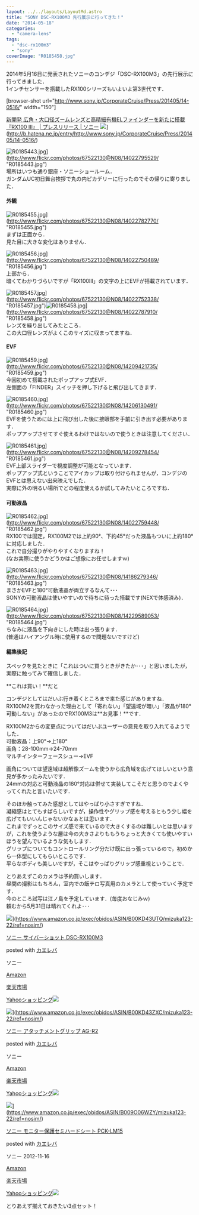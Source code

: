 ```yaml
---
layout: ../../layouts/LayoutMd.astro
title: "SONY DSC-RX100M3 先行展示に行ってきた！"
date: "2014-05-18"
categories: 
  - "camera-lens"
tags: 
  - "dsc-rx100m3"
  - "sony"
coverImage: "R0185458.jpg"
---
```


2014年5月16日に発表されたソニーのコンデジ「DSC-RX100M3」の先行展示に行ってきました．  
1インチセンサーを搭載したRX100シリーズもいよいよ第3世代です．

\[browser-shot url="http://www.sony.jp/CorporateCruise/Press/201405/14-0516/" width="150"\]

[新開発 広角・大口径ズームレンズと高精細有機ELファインダーを新たに搭載『RX100 III』 | プレスリリース | ソニー](http://www.sony.jp/CorporateCruise/Press/201405/14-0516/) ![](http://b.hatena.ne.jp/entry/image/http://www.sony.jp/CorporateCruise/Press/201405/14-0516/)](http://b.hatena.ne.jp/entry/http://www.sony.jp/CorporateCruise/Press/201405/14-0516/)

![R0185443.jpg](/archive/images/14022795529_580f043137_b.jpg)](http://www.flickr.com/photos/67522130@N08/14022795529/ "R0185443.jpg")  
場所はいつも通り銀座・ソニーショールーム．  
ガンダムUC初日舞台挨拶で丸の内ピカデリーに行ったのでその帰りに寄りました．

#### 外観

![R0185455.jpg](/archive/images/14022782770_2cda09775d_b.jpg)](http://www.flickr.com/photos/67522130@N08/14022782770/ "R0185455.jpg")  
まずは正面から．  
見た目に大きな変化はありません．

![R0185456.jpg](/archive/images/14022750489_a5de2031c1_b.jpg)](http://www.flickr.com/photos/67522130@N08/14022750489/ "R0185456.jpg")  
上部から．  
暗くてわかりづらいですが「RX100Ⅲ」の文字の上にEVFが搭載されています．

![R0185457.jpg](/archive/images/14022752338_ab6978b949_b.jpg)](http://www.flickr.com/photos/67522130@N08/14022752338/ "R0185457.jpg")![R0185458.jpg](/archive/images/14022787910_4a7118ac2d_b.jpg)](http://www.flickr.com/photos/67522130@N08/14022787910/ "R0185458.jpg")  
レンズを繰り出してみたところ．  
この大口径レンズがよくこのサイズに収まってますね．

#### EVF

![R0185459.jpg](/archive/images/14209421735_5b1b837d2e_b.jpg)](http://www.flickr.com/photos/67522130@N08/14209421735/ "R0185459.jpg")  
今回初めて搭載されたポップアップ式EVF．  
左側面の「FINDER」スイッチを押し下げると飛び出してきます．

![R0185460.jpg](/archive/images/14206130491_38c191e3eb_b.jpg)](http://www.flickr.com/photos/67522130@N08/14206130491/ "R0185460.jpg")  
EVFを使うためには上に飛び出した後に接眼部を手前に引き出す必要があります．  
ポップアップさせてすぐ使えるわけではないので使うときは注意してください．

![R0185461.jpg](/archive/images/14209278454_2d37b6a890_b.jpg)](http://www.flickr.com/photos/67522130@N08/14209278454/ "R0185461.jpg")  
EVF上部スライダーで視度調整が可能となっています．  
ポップアップ式ということでアイカップは取り付けられませんが，コンデジのEVFとは思えない出来映えでした．  
実際に外の明るい場所でどの程度使えるか試してみたいところですね．

#### 可動液晶

![R0185462.jpg](/archive/images/14022759448_c35b6e1488_b.jpg)](http://www.flickr.com/photos/67522130@N08/14022759448/ "R0185462.jpg")  
RX100では固定，RX100M2では上約90°、下約45°だった液晶もついに上約180°に対応しました．  
これで自分撮りがやりやすくなりますね！  
(なお実際に使うかどうかはご想像にお任せしますｗ)

![R0185463.jpg](/archive/images/14186279346_fe073a2c90_b.jpg)](http://www.flickr.com/photos/67522130@N08/14186279346/ "R0185463.jpg")  
まさかEVFと180°可動液晶が両立するなんて･･･  
SONYの可動液晶は使いやすいので待ちに待った搭載です(NEXで体感済み)．

![R0185464.jpg](/archive/images/14229589053_ab4ff5657f_b.jpg)](http://www.flickr.com/photos/67522130@N08/14229589053/ "R0185464.jpg")  
ちなみに液晶を下向きにした時は出っ張ります．  
(普通はハイアングル時に使用するので問題ないですけど)

#### 編集後記

スペックを見たときに「これはついに買うときがきたか･･･」と思いましたが，実際に触ってみて確信しました．

**これは買い！**だと

コンデジとしてはだいぶ行き着くところまで来た感じがありますね．  
RX100M2を買わなかった理由として「寄れない」「望遠域が暗い」「液晶が180°可動しない」があったのでRX100M3は**お見事！**です．

RX100M2からの変更点についてはだいぶユーザーの意見を取り入れてるようでした．  
可動液晶：上90°→上180°  
画角：28-100mm→24-70mm  
マルチインターフェースシュー→EVF

画角については望遠域は超解像ズームを使うから広角域を広げてほしいという意見が多かったみたいです．  
24mmの対応と可動液晶の180°対応は併せて実装してこそだと思うのでよくやってくれたと言いたいです．

そのほか触ってみた感想としてはやっぱり小さすぎですね．  
凝縮感はとてもすばらしいですが，操作性やグリップ感を考えるともう少し幅を広げてもいいんじゃないかなぁとは思います．  
これまでずっとこのサイズ感で来ているので大きくするのは難しいとは思いますが，これを使うような層は今の大きさよりももうちょっと大きくても使いやすいほうを望んでいるような気もします．  
グリップについてもコントロールリング分だけ既に出っ張っているので，初めから一体型にしてもらいところです．  
平らなボディも美しいですが，そこはやっぱりグリップ感重視ということで．

とりあえずこのカメラは予約買いします．  
昼間の撮影はもちろん，室内での飯テロ写真用のカメラとして使っていく予定です．  
今のところ試写は江ノ島を予定しています．(毎度おなじみｗ)  
頼むから5月31日は晴れてくれよ･･･

![](/archive/images/31WS35Hj9oL._SL160_.jpg)](https://www.amazon.co.jp/exec/obidos/ASIN/B00KD43UTQ/mizuka123-22/ref=nosim/)

[ソニー サイバーショット DSC-RX100M3](https://www.amazon.co.jp/exec/obidos/ASIN/B00KD43UTQ/mizuka123-22/ref=nosim/)

posted with [カエレバ](http://kaereba.com)

ソニー

[Amazon](http://www.amazon.co.jp/gp/search?keywords=DSC-RX100M3&__mk_ja_JP=%83J%83%5E%83J%83i&tag=mizuka123-22 "アマゾン")

[楽天市場](http://hb.afl.rakuten.co.jp/hgc/032b53ee.4b34c5ee.0f4a541e.f440145e/?pc=http%3A%2F%2Fsearch.rakuten.co.jp%2Fsearch%2Fmall%2FDSC-RX100M3%2F-%2Ff.1-p.1-s.1-sf.0-st.A-v.2%3Fx%3D0%26scid%3Daf_ich_link_urltxt%26m%3Dhttp%3A%2F%2Fm.rakuten.co.jp%2F "楽天市場")

[Yahooショッピング![](//ad.jp.ap.valuecommerce.com/servlet/gifbanner?sid=3066752&pid=881990642)](//ck.jp.ap.valuecommerce.com/servlet/referral?sid=3066752&pid=881990642&vc_url=http%3A%2F%2Fshopping.search.yahoo.co.jp%2Fsearch%3FuIv%3Don%26ei%3DUTF-8%26tab_ex%3Dcommerce%26slider%3D0%26va%3DDSC-RX100M3 "Yahooショッピング")

![](/archive/images/31KR73zQDxL._SL160_.jpg)](https://www.amazon.co.jp/exec/obidos/ASIN/B00KD43ZXC/mizuka123-22/ref=nosim/)

[ソニー アタッチメントグリップ AG-R2](https://www.amazon.co.jp/exec/obidos/ASIN/B00KD43ZXC/mizuka123-22/ref=nosim/)

posted with [カエレバ](http://kaereba.com)

ソニー

[Amazon](http://www.amazon.co.jp/gp/search?keywords=%83%5C%83j%81%5B%20%83A%83%5E%83b%83%60%83%81%83%93%83g%83O%83%8A%83b%83v&__mk_ja_JP=%83J%83%5E%83J%83i&tag=mizuka123-22 "アマゾン")

[楽天市場](http://hb.afl.rakuten.co.jp/hgc/032b53ee.4b34c5ee.0f4a541e.f440145e/?pc=http%3A%2F%2Fsearch.rakuten.co.jp%2Fsearch%2Fmall%2F%25E3%2582%25BD%25E3%2583%258B%25E3%2583%25BC%2520%25E3%2582%25A2%25E3%2582%25BF%25E3%2583%2583%25E3%2583%2581%25E3%2583%25A1%25E3%2583%25B3%25E3%2583%2588%25E3%2582%25B0%25E3%2583%25AA%25E3%2583%2583%25E3%2583%2597%2F-%2Ff.1-p.1-s.1-sf.0-st.A-v.2%3Fx%3D0%26scid%3Daf_ich_link_urltxt%26m%3Dhttp%3A%2F%2Fm.rakuten.co.jp%2F "楽天市場")

[Yahooショッピング![](//ad.jp.ap.valuecommerce.com/servlet/gifbanner?sid=3066752&pid=881990642)](//ck.jp.ap.valuecommerce.com/servlet/referral?sid=3066752&pid=881990642&vc_url=http%3A%2F%2Fshopping.search.yahoo.co.jp%2Fsearch%3FuIv%3Don%26ei%3DUTF-8%26tab_ex%3Dcommerce%26slider%3D0%26va%3D%25E3%2582%25BD%25E3%2583%258B%25E3%2583%25BC%2520%25E3%2582%25A2%25E3%2582%25BF%25E3%2583%2583%25E3%2583%2581%25E3%2583%25A1%25E3%2583%25B3%25E3%2583%2588%25E3%2582%25B0%25E3%2583%25AA%25E3%2583%2583%25E3%2583%2597 "Yahooショッピング")

![](/archive/images/31hVtl6Sc1L._SL160_.jpg)](https://www.amazon.co.jp/exec/obidos/ASIN/B009O06WZY/mizuka123-22/ref=nosim/)

[ソニー モニター保護セミハードシート PCK-LM15](https://www.amazon.co.jp/exec/obidos/ASIN/B009O06WZY/mizuka123-22/ref=nosim/)

posted with [カエレバ](http://kaereba.com)

ソニー 2012-11-16

[Amazon](http://www.amazon.co.jp/gp/search?keywords=PCK-LM15&__mk_ja_JP=%83J%83%5E%83J%83i&tag=mizuka123-22 "アマゾン")

[楽天市場](http://hb.afl.rakuten.co.jp/hgc/032b53ee.4b34c5ee.0f4a541e.f440145e/?pc=http%3A%2F%2Fsearch.rakuten.co.jp%2Fsearch%2Fmall%2FPCK-LM15%2F-%2Ff.1-p.1-s.1-sf.0-st.A-v.2%3Fx%3D0%26scid%3Daf_ich_link_urltxt%26m%3Dhttp%3A%2F%2Fm.rakuten.co.jp%2F "楽天市場")

[Yahooショッピング![](//ad.jp.ap.valuecommerce.com/servlet/gifbanner?sid=3066752&pid=881990642)](//ck.jp.ap.valuecommerce.com/servlet/referral?sid=3066752&pid=881990642&vc_url=http%3A%2F%2Fshopping.search.yahoo.co.jp%2Fsearch%3FuIv%3Don%26ei%3DUTF-8%26tab_ex%3Dcommerce%26slider%3D0%26va%3DPCK-LM15 "Yahooショッピング")

とりあえず揃えておきたい3点セット！

